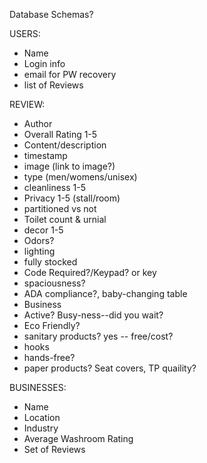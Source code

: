 Database Schemas?


USERS:
 - Name
 - Login info
 - email for PW recovery
 - list of Reviews

REVIEW:
  - Author
  - Overall Rating 1-5
  - Content/description
  - timestamp
  - image (link to image?)
  - type (men/womens/unisex)
  - cleanliness 1-5
  - Privacy 1-5 (stall/room)
  - partitioned vs not
  - Toilet count & urnial
  - decor 1-5
  - Odors?
  - lighting
  - fully stocked
  - Code Required?/Keypad? or key
  - spaciousness?
  - ADA compliance?, baby-changing table
  - Business
  - Active? Busy-ness--did you wait?
  - Eco Friendly?
  - sanitary products? yes -- free/cost?
  - hooks
  - hands-free?
  - paper products? Seat covers, TP quaility?

BUSINESSES:
 - Name
 - Location
 - Industry
 - Average Washroom Rating
 - Set of Reviews